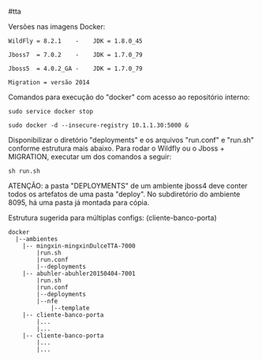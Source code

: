 #tta

Versões nas imagens Docker:

	WildFly = 8.2.1	   -	JDK = 1.8.0_45

	Jboss7  = 7.0.2    - 	JDK = 1.7.0_79
	
	Jboss5  = 4.0.2_GA -    JDK = 1.7.0_79
	
	Migration = versão 2014


Comandos para execução do "docker" com acesso ao repositório interno:
	
	sudo service docker stop
	
	sudo docker -d --insecure-registry 10.1.1.30:5000 &
	
	
Disponibilizar o diretório "deployments" e os arquivos "run.conf" e "run.sh" conforme estrutura mais abaixo. Para rodar o Wildfly ou o Jboss + MIGRATION, executar um dos comandos a seguir:

	sh run.sh
	
ATENÇÃO: a pasta "DEPLOYMENTS" de um ambiente jboss4 deve conter todos os artefatos de uma pasta "deploy". No subdiretório do ambiente 8095, há uma pasta já montada para cópia. 

Estrutura sugerida para múltiplas configs: (cliente-banco-porta)

	docker
	  |--ambientes
	    |-- mingxin-mingxinDulceTTA-7000
	  		|run.sh
			|run.conf
	  		|--deployments
	    |-- abuhler-abuhler20150404-7001
	  		|run.sh
			|run.conf
	  		|--deployments
	  		|--nfe
	  	   		|--template
	    |-- cliente-banco-porta
			|...
			|...
	    |-- cliente-banco-porta
			|...
			|...

